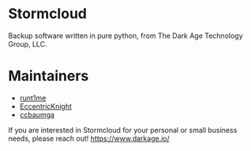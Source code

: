 # Stormcloud
Backup software written in pure python, from The Dark Age Technology Group, LLC.

# Maintainers
+ [runt1me](https://github.com/runt1me)
+ [EccentricKnight](https://github.com/EccentricKnight)
+ [ccbaumga](https://github.com/ccbaumga)

If you are interested in Stormcloud for your personal or small business needs, please reach out!
https://www.darkage.io/
